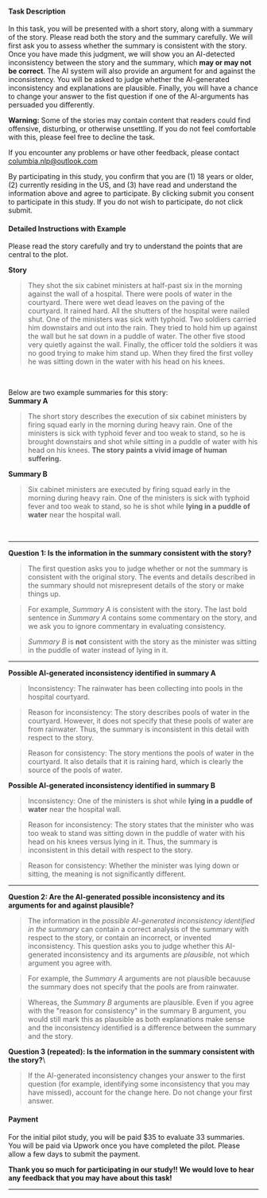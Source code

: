 #### Task Description
In this task, you will be presented with a short story, along with a summary of the story. Please read both the story and the summary carefully. We will first ask you to assess whether the summary is consistent with the story. Once you have made this judgment, we will show you an AI-detected inconsistency between the story and the summary, which **may or may not be correct**. The AI system will also provide an argument for and against the inconsistency. You will be asked to judge whether the AI-generated inconsistency and explanations are plausible. Finally, you will have a chance to change your answer to the fist question if one of the AI-arguments has persuaded you differently.

**Warning:** Some of the stories may contain content that readers could find offensive, disturbing, or otherwise unsettling. If you do not feel comfortable with this, please feel free to decline the task.

If you encounter any problems or have other feedback, please contact columbia.nlp@outlook.com

By participating in this study, you confirm that you are (1) 18 years or older, (2) currently residing in the US, and (3) have read and understand the information above and agree to participate. By clicking submit you consent to participate in this study. If you do not wish to participate, do not click submit.

#### Detailed Instructions with Example
Please read the story carefully and try to understand the points that are central to the plot. 

**Story**
>They shot the six cabinet ministers at half-past six in the morning against the wall of a hospital. There were pools of water in the courtyard. There were wet dead leaves on the paving of the courtyard. It rained hard. All the shutters of the hospital were nailed shut. One of the ministers was sick with typhoid. Two soldiers carried him downstairs and out into the rain. They tried to hold him up against the wall but he sat down in a puddle of water. The other five stood very quietly against the wall. Finally, the officer told the soldiers it was no good trying to make him stand up. When they fired the first volley he was sitting down in the water with his head on his knees.

&nbsp;

Below are two example summaries for this story:\
**Summary A**
>The short story describes the execution of six cabinet ministers by firing squad early in the morning during heavy rain. One of the ministers is sick with typhoid fever and too weak to stand, so he is brought downstairs and shot while sitting in a puddle of water with his head on his knees. **The story paints a vivid image of human suffering.**

**Summary B**
>Six cabinet ministers are executed by firing squad early in the morning during heavy rain. One of the ministers is sick with typhoid fever and too weak to stand, so he is shot while **lying in a puddle of water** near the hospital wall.

&nbsp;

---

**Question 1: Is the information in the summary consistent with the story?**
>The first question asks you to judge whether or not the summary is consistent with the original story. The events and details described in the summary should not misrepresent details of the story or make things up.

>For example, *Summary A* is consistent with the story. The last bold sentence in *Summary A* contains some commentary on the story, and we ask you to ignore commentary in evaluating consistency.

>*Summary B* is **not** consistent with the story as the minister was sitting in the puddle of water instead of lying in it.

---

**Possible AI-generated inconsistency identified in summary A**
>Inconsistency: The rainwater has been collecting into pools in the hospital courtyard. 

>Reason for inconsistency: The story describes pools of water in the courtyard. However, it does not specify that these pools of water are from rainwater. Thus, the summary is inconsistent in this detail with respect to the story.

>Reason for consistency: The story mentions the pools of water in the courtyard. It also details that it is raining hard, which is clearly the source of the pools of water.

**Possible AI-generated inconsistency identified in summary B**
>Inconsistency: One of the ministers is shot while **lying in a puddle of water** near the hospital wall.

>Reason for inconsistency: The story states that the minister who was too weak to stand was sitting down in the puddle of water with his head on his knees versus lying in it. Thus, the summary is inconsistent in this detail with respect to the story.

>Reason for consistency: Whether the minister was lying down or sitting, the meaning is not significantly different.

---

**Question 2: Are the AI-generated possible inconsistency and its arguments for and against plausible?**
>The information in the *possible AI-generated inconsistency identified in the summary* can contain a correct analysis of the summary with respect to the story, or contain an incorrect, or invented inconsistency. This question asks you to judge whether this AI-generated inconsistency and its arguments are *plausible*, not which argument you agree with.

>For example, the *Summary A* arguments are not plausible becauuse the summary does not specify that the pools are from rainwater.

>Whereas, the *Summary B* arguments are plausible. Even if you agree with the "reason for consistency" in the summary B argument, you would still mark this as plausible as both explanations make sense and the inconsistency identified is a difference between the summary and the story.

**Question 3 (repeated): Is the information in the summary consistent with the story?**\
>If the AI-generated inconsistency changes your answer to the first question (for example, identifying some inconsistency that you may have missed), account for the change here. Do not change your first answer.

#### Payment
For the initial pilot study, you will be paid $35 to evaluate 33 summaries. You will be paid via Upwork once you have completed the pilot. Please allow a few days to submit the payment. 

**Thank you so much for participating in our study!! We would love to hear any feedback that you may have about this task!**

---
